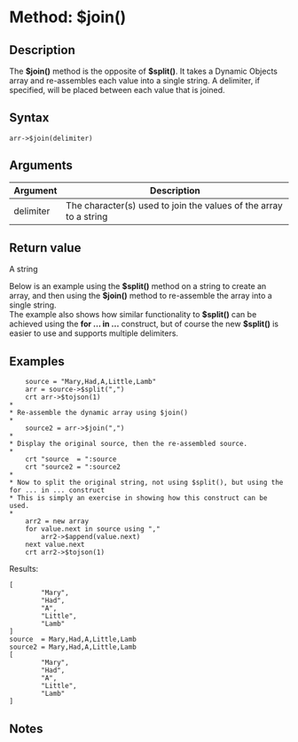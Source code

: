 # Method: $join()

<PageHeader />

## Description

The **\$join()** method is the opposite of **$split()**. It takes a Dynamic Objects array and re-assembles each value into a single string. A delimiter, if specified, will be placed between each value that is joined.

## Syntax

```
arr->$join(delimiter)
```

## Arguments

| Argument | Description |
| --- | --- |
| delimiter | The character(s) used to join the values of the array to a string |

## Return value

A string

Below is an example using the **\$split()** method on a string to create an array, and then using the **\$join()** method to re-assemble the array into a single string.  
The example also shows how similar functionality to **$split()** can be achieved using the **for ... in ...** construct, but of course the new **\$split()** is easier to use and supports multiple delimiters.

## Examples

```
    source = "Mary,Had,A,Little,Lamb"
    arr = source->$split(",")
    crt arr->$tojson(1)
*
* Re-assemble the dynamic array using $join()
*
    source2 = arr->$join(",")
*
* Display the original source, then the re-assembled source.
*
    crt "source  = ":source
    crt "source2 = ":source2
*
* Now to split the original string, not using $split(), but using the for ... in ... construct
* This is simply an exercise in showing how this construct can be used.
*
    arr2 = new array
    for value.next in source using ","
        arr2->$append(value.next)
    next value.next
    crt arr2->$tojson(1)
```

Results:

```
[
        "Mary",
        "Had",
        "A",
        "Little",
        "Lamb"
]
source  = Mary,Had,A,Little,Lamb
source2 = Mary,Had,A,Little,Lamb
[
        "Mary",
        "Had",
        "A",
        "Little",
        "Lamb"
]
```

## Notes

  
<PageFooter />

